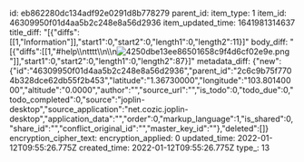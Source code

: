 id: eb862280dc134adf92e0291d8b778279
parent_id: 
item_type: 1
item_id: 46309950f01d4aa5b2c248e8a56d2936
item_updated_time: 1641981314637
title_diff: "[{\"diffs\":[[1,\"Information\"]],\"start1\":0,\"start2\":0,\"length1\":0,\"length2\":11}]"
body_diff: "[{\"diffs\":[[1,\"#help\\\ntttt\\\n\\\n![4250dbe13ee86501658c9f4d6cf02e9e.png](:/39ced0f402b54508ac47481f2add51fd)\"]],\"start1\":0,\"start2\":0,\"length1\":0,\"length2\":87}]"
metadata_diff: {"new":{"id":"46309950f01d4aa5b2c248e8a56d2936","parent_id":"2c6c9b75f7704b328dce62db55f2b453","latitude":"1.36730000","longitude":"103.80140000","altitude":"0.0000","author":"","source_url":"","is_todo":0,"todo_due":0,"todo_completed":0,"source":"joplin-desktop","source_application":"net.cozic.joplin-desktop","application_data":"","order":0,"markup_language":1,"is_shared":0,"share_id":"","conflict_original_id":"","master_key_id":""},"deleted":[]}
encryption_cipher_text: 
encryption_applied: 0
updated_time: 2022-01-12T09:55:26.775Z
created_time: 2022-01-12T09:55:26.775Z
type_: 13